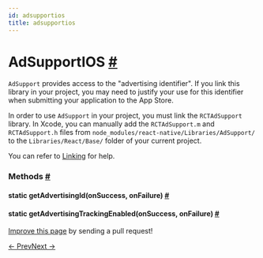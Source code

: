 ```yaml
---
id: adsupportios
title: adsupportios
---
```

<a id="content"></a><h1><a class="anchor" name="adsupportios"></a>AdSupportIOS <a class="hash-link" href="docs/adsupportios.html#adsupportios">#</a></h1><div><div><p><code>AdSupport</code> provides access to the "advertising identifier". If you link this library
in your project, you may need to justify your use for this identifier when submitting
your application to the App Store.</p><p>In order to use <code>AdSupport</code> in your project, you must link the <code>RCTAdSupport</code> library.
In Xcode, you can manually add the <code>RCTAdSupport.m</code> and <code>RCTAdSupport.h</code> files from
<code>node_modules/react-native/Libraries/AdSupport/</code> to the <code>Libraries/React/Base/</code> folder
of your current project.</p><p>You can refer to <a href="docs/linking-libraries-ios.html" target="_blank">Linking</a> for help.</p></div><span><h3><a class="anchor" name="methods"></a>Methods <a class="hash-link" href="docs/adsupportios.html#methods">#</a></h3><div class="props"><div class="prop"><h4 class="methodTitle"><a class="anchor" name="getadvertisingid"></a><span class="methodType">static </span>getAdvertisingId<span class="methodType">(onSuccess, onFailure)</span> <a class="hash-link" href="docs/adsupportios.html#getadvertisingid">#</a></h4></div><div class="prop"><h4 class="methodTitle"><a class="anchor" name="getadvertisingtrackingenabled"></a><span class="methodType">static </span>getAdvertisingTrackingEnabled<span class="methodType">(onSuccess, onFailure)</span> <a class="hash-link" href="docs/adsupportios.html#getadvertisingtrackingenabled">#</a></h4></div></div></span></div><p class="edit-page-block"><a target="_blank" href="https://github.com/facebook/react-native/blob/master/Libraries/AdSupport/AdSupportIOS.js">Improve this page</a> by sending a pull request!</p><div class="docs-prevnext"><a class="docs-prev" href="docs/actionsheetios.html#content">← Prev</a><a class="docs-next" href="docs/alert.html#content">Next →</a></div>